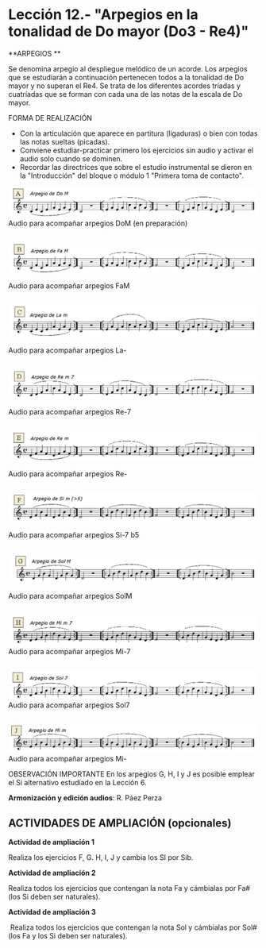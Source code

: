 
# Lección 12.- "Arpegios en la tonalidad de Do mayor (Do3 - Re4)"

**ARPEGIOS **

Se denomina arpegio al despliegue melódico de un acorde. Los arpegios que se estudiarán a continuación pertenecen todos a la tonalidad de Do mayor y no superan el Re4. Se trata de los diferentes acordes tríadas y cuatríadas que se forman con cada una de las notas de la escala de Do mayor. 

FORMA DE REALIZACIÓN
- Con la articulación que aparece en partitura (ligaduras) o bien con todas las notas sueltas (picadas).
- Conviene estudiar-practicar primero los ejercicios sin audio y activar el audio solo cuando se dominen. 
- Recordar las directrices que sobre el estudio instrumental se dieron en la "Introducción" del bloque o módulo 1 "Primera toma de contacto".

![](/assets/EjerFla_Arpegio1_DoM.gif)
Audio para acompañar arpegios DoM (en preparación)
<br />
<br />





![](/assets/EjerFla_Arpegio2_FaM.gif)

Audio para acompañar arpegios FaM
<br />
<br />





![](/assets/EjerFla_Arpegio3_Lam.gif)

Audio para acompañar arpegios La-
<br />
<br />


![](/assets/EjerFla_Arpegio4_Re-7.gif)

Audio para acompañar arpegios Re-7
<br />
<br />

![](/assets/L12_Arpegio5_E_Partitura_Re-.gif)

Audio para acompañar arpegios Re- 
<br />
<br />

![](/assets/EjerFla_Arpegio6_F_Partitura_Si-7b5.gif)

Audio para acompañar arpegios Si-7 b5 
<br />
<br />


![](/assets/EjerFla_Arpegio7_SolM.gif)

Audio para acompañar arpegios SolM 
<br />
<br />


![](/assets/EjerFla_Arpegio8_Mi-7.gif)
Audio para acompañar arpegios Mi-7 
<br />
<br />


![](/assets/EjerFla_Arpegio9_Sol7.gif)
Audio para acompañar arpegios Sol7 
<br />
<br />


![](/assets/EjerFla_Arpegio10_Mi-.gif)
Audio para acompañar arpegios Mi- 

OBSERVACIÓN IMPORTANTE
En los arpegios G, H, I y J es posible emplear el Si alternativo estudiado en la Lección 6.

**Armonización y edición audios**: R. Páez Perza
<br />



## ACTIVIDADES DE AMPLIACIÓN (opcionales)

**Actividad de ampliación 1**

Realiza los ejercicios F, G. H, I, J y cambia los SI por Sib. 

**Actividad de ampliación 2**

Realiza todos los ejercicios que contengan la nota Fa y cámbialas por Fa# (los Si deben ser naturales).

**Actividad de ampliación 3**

 Realiza todos los ejercicios que contengan la nota Sol y cámbialas por Sol# (los Fa y los Si deben ser naturales).
